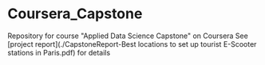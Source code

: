# Coursera_Capstone
Repository for course "Applied Data Science Capstone" on Coursera
See [project report](./CapstoneReport-Best locations to set up tourist E-Scooter stations in Paris.pdf) for details
